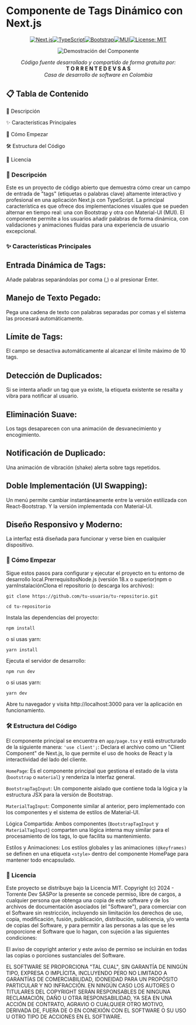# Componente de Tags Dinámico con Next.js

<p align="center"><a href="https://nextjs.org/" target="_blank"><img src="https://img.shields.io/badge/Next.js-000000?style=for-the-badge&logo=nextdotjs&logoColor=white" alt="Next.js"></a><a href="https://www.typescriptlang.org/" target="_blank"><img src="https://img.shields.io/badge/TypeScript-3178C6?style=for-the-badge&logo=typescript&logoColor=white" alt="TypeScript"></a><a href="https://getbootstrap.com/" target="_blank"><img src="https://img.shields.io/badge/Bootstrap-563D7C?style=for-the-badge&logo=bootstrap&logoColor=white" alt="Bootstrap"></a><a href="https://mui.com/" target="_blank"><img src="https://img.shields.io/badge/MUI-007FFF?style=for-the-badge&logo=mui&logoColor=white" alt="MUI"></a><a href="https://opensource.org/licenses/MIT" target="_blank"><img src="https://img.shields.io/badge/License-MIT-yellow.svg" alt="License: MIT"></a></p><p align="center"><img src="https://placehold.co/800x400/f4f7f9/6200ea?text=Demostraci%C3%B3n+Animada" alt="Demostración del Componente"></p>

<p align="center"><i>Código fuente desarrollado y compartido de forma gratuita por:</i><br><strong>T O R R E N T E   D E V   S A S</strong><br><i>Casa de desarrollo de software en Colombia</i></p>


## 📋 Tabla de Contenido

📜 Descripción

✨ Características Principales

🚀 Cómo Empezar

🛠️ Estructura del Código

📄 Licencia


### 📜 Descripción
Este es un proyecto de código abierto que demuestra cómo crear un campo de entrada de "tags" (etiquetas o palabras clave) altamente interactivo y profesional en una aplicación Next.js con TypeScript. La principal característica es que ofrece dos implementaciones visuales que se pueden alternar en tiempo real: una con Bootstrap y otra con Material-UI (MUI). 
El componente permite a los usuarios añadir palabras de forma dinámica, con validaciones y animaciones fluidas para una experiencia de usuario excepcional.

### ✨ Características Principales

## Entrada Dinámica de Tags:
Añade palabras separándolas por coma (,) o al presionar Enter.

## Manejo de Texto Pegado: 
Pega una cadena de texto con palabras separadas por comas y el sistema las procesará automáticamente.

## Límite de Tags:
El campo se desactiva automáticamente al alcanzar el límite máximo de 10 tags.

## Detección de Duplicados:
Si se intenta añadir un tag que ya existe, la etiqueta existente se resalta y vibra para notificar al usuario.

## Eliminación Suave:
Los tags desaparecen con una animación de desvanecimiento y encogimiento. 

## Notificación de Duplicado:
Una animación de vibración (shake) alerta sobre tags repetidos. 

##  Doble Implementación (UI Swapping):
Un menú permite cambiar instantáneamente entre la versión estilizada con React-Bootstrap. Y la versión implementada con Material-UI.

## Diseño Responsivo y Moderno:
La interfaz está diseñada para funcionar y verse bien en cualquier dispositivo.

### 🚀 Cómo Empezar
Sigue estos pasos para configurar y ejecutar el proyecto en tu entorno de desarrollo local.PrerrequisitosNode.js (versión 18.x o superior)npm o yarnInstalaciónClona el repositorio (o descarga los archivos):
```
git clone https://github.com/tu-usuario/tu-repositorio.git

cd tu-repositorio
```

Instala las dependencias del proyecto:
```
npm install
```
o si usas yarn:
```
yarn install
```

Ejecuta el servidor de desarrollo:
```
npm run dev
```
o si usas yarn:
```
yarn dev
```
Abre tu navegador y visita http://localhost:3000 para ver la aplicación en funcionamiento.

### 🛠️ Estructura del Código
El componente principal se encuentra en ``app/page.tsx`` y está estructurado de la siguiente manera:
``'use client';``: Declara el archivo como un "Client Component" de Next.js, lo que permite el uso de hooks de React y la interactividad del lado del cliente.

``HomePage``: Es el componente principal que gestiona el estado de la vista (``bootstrap`` o ``material``) y renderiza la interfaz general.

``BootstrapTagInput``: Un componente aislado que contiene toda la lógica y la estructura JSX para la versión de Bootstrap.

``MaterialTagInput``: Componente similar al anterior, pero implementado con los componentes y el sistema de estilos de Material-UI.

Lógica Compartida: Ambos componentes (``BootstrapTagInput`` y ``MaterialTagInput``) comparten una lógica interna muy similar para el procesamiento de los tags, lo que facilita su mantenimiento.

Estilos y Animaciones: Los estilos globales y las animaciones ``(@keyframes)`` se definen en una etiqueta ``<style>`` dentro del componente HomePage para mantener todo encapsulado.

### 📄 Licencia
Este proyecto se distribuye bajo la Licencia MIT. Copyright (c) 2024 - Torrente Dev SASPor la presente se concede permiso, libre de cargos, a cualquier persona que obtenga una copia de este software y de los archivos de documentación asociados (el "Software"), para comerciar con el Software sin restricción, incluyendo sin limitación los derechos de uso, copia, modificación, fusión, publicación, distribución, sublicencia, y/o venta de copias del Software, y para permitir a las personas a las que se les proporcione el Software que lo hagan, con sujeción a las siguientes condiciones: 

El aviso de copyright anterior y este aviso de permiso se incluirán en todas las copias o porciones sustanciales del Software.

EL SOFTWARE SE PROPORCIONA "TAL CUAL", SIN GARANTÍA DE NINGÚN TIPO, EXPRESA O IMPLÍCITA, INCLUYENDO PERO NO LIMITADO A GARANTÍAS DE COMERCIABILIDAD, IDONEIDAD PARA UN PROPÓSITO PARTICULAR Y NO INFRACCIÓN. EN NINGÚN CASO LOS AUTORES O TITULARES DEL COPYRIGHT SERÁN RESPONSABLES DE NINGUNA RECLAMACIÓN, DAÑO U OTRA RESPONSABILIDAD, YA SEA EN UNA ACCIÓN DE CONTRATO, AGRAVIO O CUALQUIER OTRO MOTIVO, DERIVADA DE, FUERA DE O EN CONEXIÓN CON EL SOFTWARE O SU USO U OTRO TIPO DE ACCIONES EN EL SOFTWARE.
